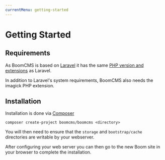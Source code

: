 ```yaml
---
currentMenu: getting-started
---
```


# Getting Started

## Requirements
As BoomCMS is based on [Laravel](http://www.laravel.com) it has the same [PHP version and extensions](http://laravel.com/docs/5.0#installation) as Laravel.

In addition to Laravel's system requirements, BoomCMS also needs the imagick PHP extension.

## Installation
Installation is done via [Composer](https://getcomposer.org/)

```
composer create-project boomcms/boomcms <directory>
```

You will then need to ensure that the `storage` and `bootstrap/cache` directories are writable by your webserver.

After configuring your web server you can then go to the new Boom site in your browser to complete the installation.